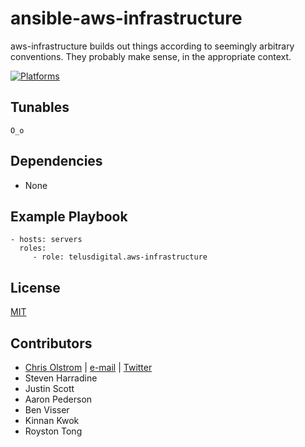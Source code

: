 # ansible-aws-infrastructure

aws-infrastructure builds out things according to seemingly arbitrary conventions. They probably make sense, in the appropriate context.

[![Platforms](http://img.shields.io/badge/platforms-ubuntu-lightgrey.svg?style=flat)](#)

Tunables
--------
`O_o`

Dependencies
------------
* None

Example Playbook
----------------
    - hosts: servers
      roles:
         - role: telusdigital.aws-infrastructure

License
-------
[MIT](https://tldrlegal.com/license/mit-license)

Contributors
------------
* [Chris Olstrom](https://colstrom.github.io/) | [e-mail](mailto:chris@olstrom.com) | [Twitter](https://twitter.com/ChrisOlstrom)
* Steven Harradine
* Justin Scott
* Aaron Pederson
* Ben Visser
* Kinnan Kwok
* Royston Tong
